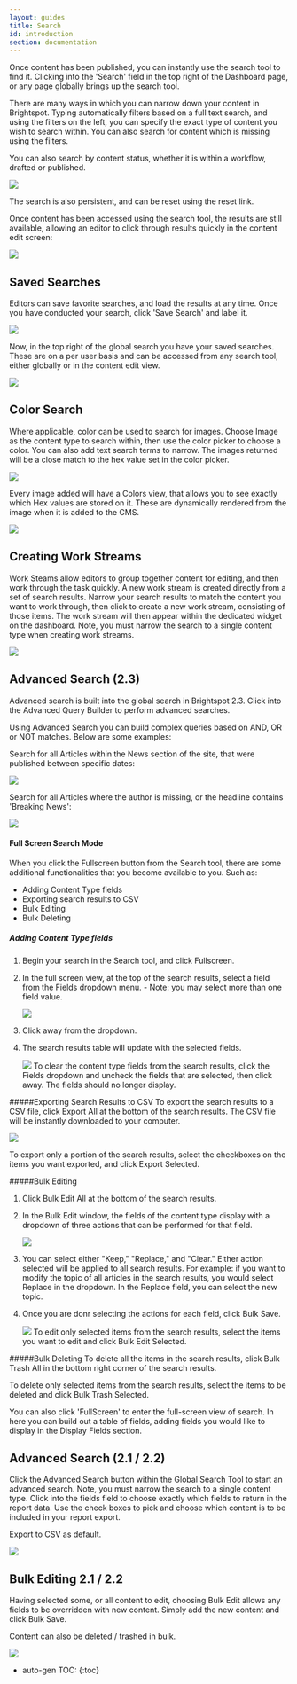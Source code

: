 ```yaml
---
layout: guides
title: Search
id: introduction
section: documentation
---
```


<div markdown="1" class="span8">


Once content has been published, you can instantly use the search tool to find it. Clicking into the 'Search' field in the top right of the Dashboard page, or any page globally brings up the search tool.

There are many ways in which you can narrow down your content in Brightspot. Typing automatically filters based on a full text search, and using the filters on the left, you can specify the exact type of content you wish to search within. You can also search for content which is missing using the filters.

You can also search by content status, whether it is within a workflow, drafted or published.

![](http://docs.brightspot.s3.amazonaws.com/search-2.3-close.png)

The search is also persistent, and can be reset using the reset link.

Once content has been accessed using the search tool, the results are still available, allowing an editor to click through results quickly in the content edit screen:

![](http://docs.brightspot.s3.amazonaws.com/persist-search-2.1.png)

## Saved Searches

Editors can save favorite searches, and load the results at any time. Once you have conducted your search, click 'Save Search' and label it.

![](http://docs.brightspot.s3.amazonaws.com/saved-search-create.png)

Now, in the top right of the global search you have your saved searches. These are on a per user basis and can be accessed from any search tool, either globally or in the content edit view.

![](http://docs.brightspot.s3.amazonaws.com/saved-search-select.png)

## Color Search

Where applicable, color can be used to search for images. Choose Image as the content type to search within, then use the color picker to choose a color. You can also add text search terms to narrow. The images returned will be a close match to the hex value set in the color picker.

![](http://docs.brightspot.s3.amazonaws.com/color-search-tool.png)

Every image added will have a Colors view, that allows you to see exactly which Hex values are stored on it. These are dynamically rendered from the image when it is added to the CMS.

![](http://docs.brightspot.s3.amazonaws.com/color-on-image.png)


## Creating Work Streams

Work Steams allow editors to group together content for editing, and then work through the task quickly. A new work stream is created directly from a set of search results. Narrow your search results to match the content you want to work through, then click to create a new work stream, consisting of those items. The work stream will then appear within the dedicated widget on the dashboard. Note, you must narrow the search to a single content type when creating work streams.

![](http://docs.brightspot.s3.amazonaws.com/create-workstream-2.2.png)

## Advanced Search (2.3)

Advanced search is built into the global search in Brightspot 2.3. Click into the Advanced Query Builder to perform advanced searches.

Using Advanced Search you can build complex queries based on AND, OR or NOT matches. Below are some examples:

Search for all Articles within the News section of the site, that were published between specific dates:

![](http://docs.brightspot.s3.amazonaws.com/advanced-query-2.3.png)

Search for all Articles where the author is missing, or the headline contains 'Breaking News':

![](http://docs.brightspot.s3.amazonaws.com/advanced-query-2.3-or.png)

#### Full Screen Search Mode

When you click the Fullscreen button from the Search tool, there are some additional functionalities that you become available to you. Such as: 


- Adding Content Type fields
- Exporting search results to CSV
- Bulk Editing
- Bulk Deleting 

##### Adding Content Type fields
1. Begin your search in the Search tool, and click Fullscreen.
2. In the full screen view, at the top of the search results, select a field from the Fields dropdown menu. - Note: you may select more than one field value.
                                        
  
   ![](http://docs.brightspot.s3.amazonaws.com/field-dropdown.png)  
3. Click away from the dropdown. 
4. The search results table will update with the selected fields.

   ![](http://docs.brightspot.s3.amazonaws.com/search-results-field-added.png) 
To clear the content type fields from the search results, click the Fields dropdown and uncheck the fields that are selected, then click away. The fields should no longer display.

#####Exporting Search Results to CSV
To export the search results to a CSV file, click Export All at the bottom of the search results. The CSV file will be instantly downloaded to your computer.

   ![](http://docs.brightspot.s3.amazonaws.com/search-export-all.png)
   
To export only a portion of the search results, select the checkboxes on the items you want exported, and click Export Selected. 

#####Bulk Editing
1. Click Bulk Edit All at the bottom of the search results.
2. In the Bulk Edit window, the fields of the content type display with a dropdown of three actions that can be performed for that field. 

   ![](http://docs.brightspot.s3.amazonaws.com/search-bulk-edit.png)
3. You can select either "Keep," "Replace," and "Clear." Either action selected will be applied to all search results. For example: if you want to modify the topic of all articles in the search results, you would select Replace in the dropdown. In the Replace field, you can select the new topic.
4. Once you are donr selecting the actions for each field, click Bulk Save.

   ![](http://docs.brightspot.s3.amazonaws.com/search-bulk-edit2.png)
To edit only selected items from the search results, select the items you want to edit and click Bulk Edit Selected. 

#####Bulk Deleting
To delete all the items in the search results, click Bulk Trash All in the bottom right corner of the search results.

To delete only selected items from the search results, select the items to be deleted and click Bulk Trash Selected.

You can also click 'FullScreen' to enter the full-screen view of search. In here you can build out a table of fields, adding fields you would like to display in the Display Fields section.

## Advanced Search (2.1 / 2.2)

Click the Advanced Search button within the Global Search Tool to start an advanced search. Note, you must narrow the search to a single content type.  Click into the fields field to choose exactly which fields to return in the report data. Use the check boxes to pick and choose which content is to be included in your report export.

Export to CSV as default.

![](http://docs.brightspot.s3.amazonaws.com/search-guides-shot.png)

## Bulk Editing 2.1 / 2.2

Having selected some, or all content to edit, choosing Bulk Edit allows any fields to be overridden with new content. Simply add the new content and click Bulk Save.

Content can also be deleted / trashed in bulk.

![](http://docs.brightspot.s3.amazonaws.com/bulk-editing-2.1.png)

</div>
<div class="span4 dari-docs-sidebar">
<div markdown="1" style="position:scroll;" class="well sidebar-nav">


* auto-gen TOC:
{:toc}

</div>
</div>
